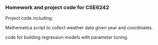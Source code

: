 ### Homework and project code for CSE6242

Project code including:

Mathematica script to collect weather data given year and coordinates.

code for building regression models with parameter tuning.
